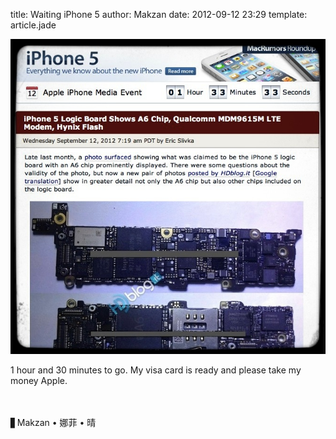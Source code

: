 title: Waiting iPhone 5
author: Makzan
date: 2012-09-12 23:29
template: article.jade

![macrumors screenshot](macrumors-screenshot.jpg)

1 hour and 30 minutes to go. My visa card is ready and please take my money Apple.

　

▋Makzan • 娜菲 • 晴